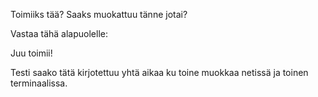 Toimiiks tää?
Saaks muokattuu tänne jotai?

Vastaa tähä alapuolelle:

Juu toimii!

Testi saako tätä kirjotettuu yhtä aikaa ku toine muokkaa netissä ja toinen terminaalissa. 
